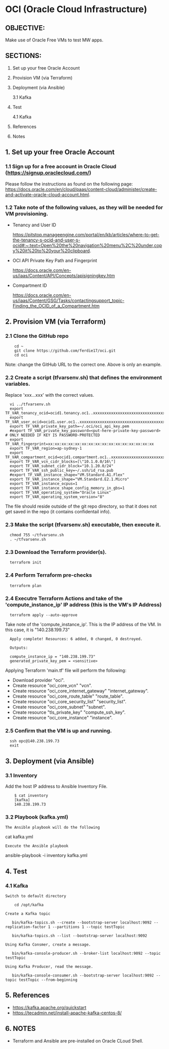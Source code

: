 # OCI (Oracle Cloud Infrastructure)

## OBJECTIVE:
Make use of Oracle Free VMs to test MW apps.

## SECTIONS:
1. Set up your free Oracle Account
2. Provision VM (via Terraform)
3. Deployment   (via Ansible)

   3.1 Kafka
4. Test

   4.1 Kafka
5. References
6. Notes

## 1. Set up your free Oracle Account

### 1.1 Sign up for a free account in Oracle Cloud (https://signup.oraclecloud.com/)
Please follow the instructions as found on the following page: https://docs.oracle.com/en/cloud/paas/content-cloud/administer/create-and-activate-oracle-cloud-account.html.

### 1.2 Take note of the following values, as they will be needed for VM provisioning.

- Tenancy and User ID

  https://pitstop.manageengine.com/portal/en/kb/articles/where-to-get-the-tenancy-s-ocid-and-user-s-ocid#:~:text=Open%20the%20navigation%20menu%2C%20under,copy%20it%20to%20your%20clipboard.

- OCI API Private Key Path and Fingerprint

  https://docs.oracle.com/en-us/iaas/Content/API/Concepts/apisigningkey.htm

- Compartment ID

  https://docs.oracle.com/en-us/iaas/Content/GSG/Tasks/contactingsupport_topic-Finding_the_OCID_of_a_Compartment.htm


## 2. Provision VM (via Terraform)

### 2.1 Clone the GitHub repo

```
    cd ~
    git clone https://github.com/ferdie17/oci.git
    cd oci
```

Note: change the GitHub URL to the correct one.  Above is only an example.

### 2.2 Create a script (tfvarsenv.sh) that defines the environment variables.  

Replace 'xxx...xxx' with the correct values.

```
  vi ../tfvarsenv.sh
  export TF_VAR_tenancy_ocid=ocid1.tenancy.oc1..xxxxxxxxxxxxxxxxxxxxxxxxxxxxxxxxxxxxxxxxxxxxxxxxxxxxxxxxxxxx
  export TF_VAR_user_ocid=ocid1.user.oc1..xxxxxxxxxxxxxxxxxxxxxxxxxxxxxxxxxxxxxxxxxxxxxxxxxxxxxxxxxxxx
  export TF_VAR_private_key_path=~/.oci/oci_api_key.pem
  #export TF_VAR_private_key_password=<put-here-private-key-password> # ONLY NEEDED IF KEY IS PASSWORD-PROTECTED
  export TF_VAR_fingerprint=xx:xx:xx:xx:xx:xx:xx:xx:xx:xx:xx:xx:xx:xx:xx:xx
  export TF_VAR_region=ap-sydney-1
  export TF_VAR_compartment_ocid=ocid1.compartment.oc1..xxxxxxxxxxxxxxxxxxxxxxxxxxxxxxxxxxxxxxxxxxxxxxxxxxxxxxxxxxxx
  export TF_VAR_vcn_cidr_blocks=[\"10.1.0.0/16\"]
  export TF_VAR_subnet_cidr_block="10.1.20.0/24"
  export TF_VAR_ssh_public_key=~/.ssh/id_rsa.pub
  #export TF_VAR_instance_shape="VM.Standard.A1.Flex"
  export TF_VAR_instance_shape="VM.Standard.E2.1.Micro"
  export TF_VAR_instance_ocpus=1
  export TF_VAR_instance_shape_config_memory_in_gbs=1
  export TF_VAR_operating_system="Oracle Linux"
  export TF_VAR_operating_system_version="8"
```

The file should reside outside of the git repo directory, so that it does not get saved in the repo (it contains confidentail info).


### 2.3 Make the script (tfvarsenv.sh) executable, then execute it.

```
  chmod 755 ~/tfvarsenv.sh
  . ~/tfvarsenv.sh
```

### 2.3 Download the Terraform provider(s).

```
  terraform init
```

### 2.4 Perform Terraform pre-checks

```
  terraform plan
```

### 2.4 Executre Terraform Actions and take of the 'compute_instance_ip' IP address (this is the VM's IP Address)

```
  terraform apply --auto-approve
```

Take note of the 'compute_instance_ip'.   This is the IP address of the VM.   In this case, it is "140.238.199.73"

```
  Apply complete! Resources: 6 added, 0 changed, 0 destroyed.

  Outputs:

  compute_instance_ip = "140.238.199.73"
  generated_private_key_pem = <sensitive>
```

Applying Terraform 'main.tf' file will perform the following:
- Download provider "oci".
- Create resource "oci_core_vcn" "vcn".
- Create resource "oci_core_internet_gateway" "internet_gateway".
- Create resource "oci_core_route_table" "route_table".
- Create resource "oci_core_security_list" "security_list".
- Create resource "oci_core_subnet" "subnet".
- Create resource "tls_private_key" "compute_ssh_key".
- Create resource "oci_core_instance" "instance".

### 2.5 Confirm that the VM is up and running.

```
  ssh opc@140.238.199.73
  exit
```


## 3. Deployment (via Ansible)
###   3.1 Inventory
Add the host IP address to Ansible Inventory File.
```
    $ cat inventory 
    [kafka]
    140.238.199.73
```

###   3.2 Playbook (kafka.yml)
    The Ansible playbook will do the following
cat kafka.yml 


    Execute the Ansible playbook
ansible-playbook -i inventory kafka.yml

## 4. Test
###   4.1 Kafka
    Switch to default directory
```    cd /opt/kafka```

    Create a Kafka topic
```    bin/kafka-topics.sh --create --bootstrap-server localhost:9092 --replication-factor 1 --partitions 1 --topic testTopic ```

```    bin/kafka-topics.sh --list --bootstrap-server localhost:9092 ```

    Using Kafka Consmer, create a message.
```    bin/kafka-console-producer.sh --broker-list localhost:9092 --topic testTopic ```

    Using Kafka Producer, read the message.
```    bin/kafka-console-consumer.sh --bootstrap-server localhost:9092 --topic testTopic --from-beginning ```

## 5. References
- https://kafka.apache.org/quickstart
- https://tecadmin.net/install-apache-kafka-centos-8/

## 6. NOTES
- Terraform and Ansible are pre-installed on Oracle CLoud Shell.
